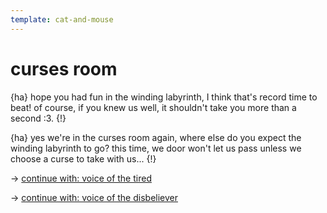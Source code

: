 ```yaml
---
template: cat-and-mouse
---
```


# curses room

{ha} hope you had fun in the winding labyrinth, I think that's record time to beat! of course, if you knew us well, it shouldn't take you more than a second :3. {!}

{ha} yes we're in the curses room again, where else do you expect the winding labyrinth to go? this time, we door won't let us pass unless we choose a curse to take with us... {!}

-> [continue with: voice of the tired](./a-way-out-1.md)

-> [continue with: voice of the disbeliever](./a-way-out-2.md)